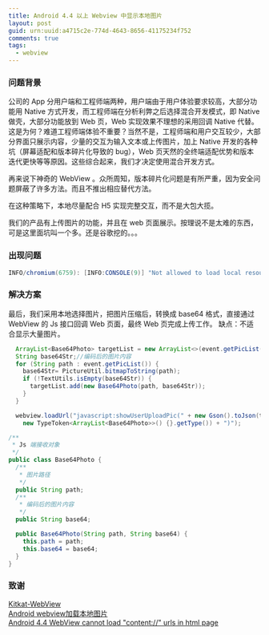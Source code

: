 ```yaml
---
title: Android 4.4 以上 Webview 中显示本地图片
layout: post
guid: urn:uuid:a4715c2e-774d-4643-8656-41175234f752
comments: true
tags:
  - webview
---
```


### 问题背景
公司的 App 分用户端和工程师端两种，用户端由于用户体验要求较高，大部分功能用 Native 方式开发，而工程师端在分析利弊之后选择混合开发模式，即 Native 做壳，大部分功能放到 Web 页，Web 实现效果不理想的采用回调 Native 代替。  
这是为何？难道工程师端体验不重要？当然不是，工程师端和用户交互较少，大部分界面只展示内容，少量的交互为输入文本或上传图片，加上 Native 开发的各种坑（屏幕适配和版本碎片化导致的 bug），Web 页天然的全终端适配优势和版本迭代更快等等原因。这些综合起来，我们才决定使用混合开发方式。

再来说下神奇的 WebView 。众所周知，版本碎片化问题是有所严重，因为安全问题屏蔽了许多方法。而且不推出相应替代方法。

在这种策略下，本地尽量配合 H5 实现完整交互，而不是大包大揽。  

我们的产品有上传图片的功能，并且在 web 页面展示。按理说不是太难的东西，可是这里面坑叫一个多。还是谷歌挖的。。。

### 出现问题
```java
INFO/chromium(6759): [INFO:CONSOLE(9)] "Not allowed to load local resource: content://com.testing.image/kitkat.png"
```

### 解决方案
最后，我们采用本地选择图片，把图片压缩后，转换成 base64 格式，直接通过 WebView 的 Js 接口回调 Web 页面，最终 Web 页完成上传工作。
缺点：不适合显示大量图片。

```java
  ArrayList<Base64Photo> targetList = new ArrayList<>(event.getPicList().size());
  String base64Str;//编码后的图片内容
  for (String path : event.getPicList()) {
    base64Str= PictureUtil.bitmapToString(path);
    if (!TextUtils.isEmpty(base64Str)) {
      targetList.add(new Base64Photo(path, base64Str));
    }
  }

  webview.loadUrl("javascript:showUserUploadPic(" + new Gson().toJson(targetList,
    new TypeToken<ArrayList<Base64Photo>>() {}.getType()) + ")");
```

```java
/**
 * Js 端接收对象
 */
public class Base64Photo {
  /**
   * 图片路径
   */
  public String path;
  /**
   * 编码后的图片内容
   */
  public String base64;

  public Base64Photo(String path, String base64) {
    this.path = path;
    this.base64 = base64;
  }
}
```

### 致谢
[Kitkat-WebView](https://github.com/henrychuangtw/Kitkat-WebView)  
[Android webview加载本地图片](http://blog.csdn.net/candyguy242/article/details/16947445)  
[Android 4.4 WebView cannot load "content://" urls in html page](https://code.google.com/p/android/issues/detail?id=63033)
